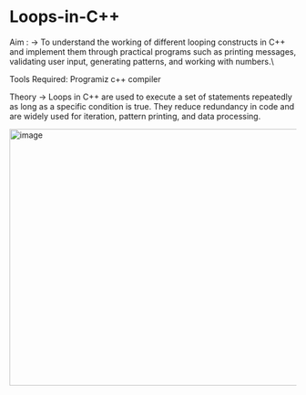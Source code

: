 # Loops-in-C++

Aim :
-> To understand the working of different looping constructs in C++ and implement them through practical programs such as printing messages, validating user input, generating patterns, and working with numbers.\

Tools Required:
Programiz c++ compiler

Theory
-> Loops in C++ are used to execute a set of statements repeatedly as long as a specific condition is true. They reduce redundancy in code and are widely used for iteration, pattern printing, and data processing.

<img width="1064" height="450" alt="image" src="https://github.com/user-attachments/assets/c5487517-0b0b-4c26-b5e9-cd710ce665b1" />


